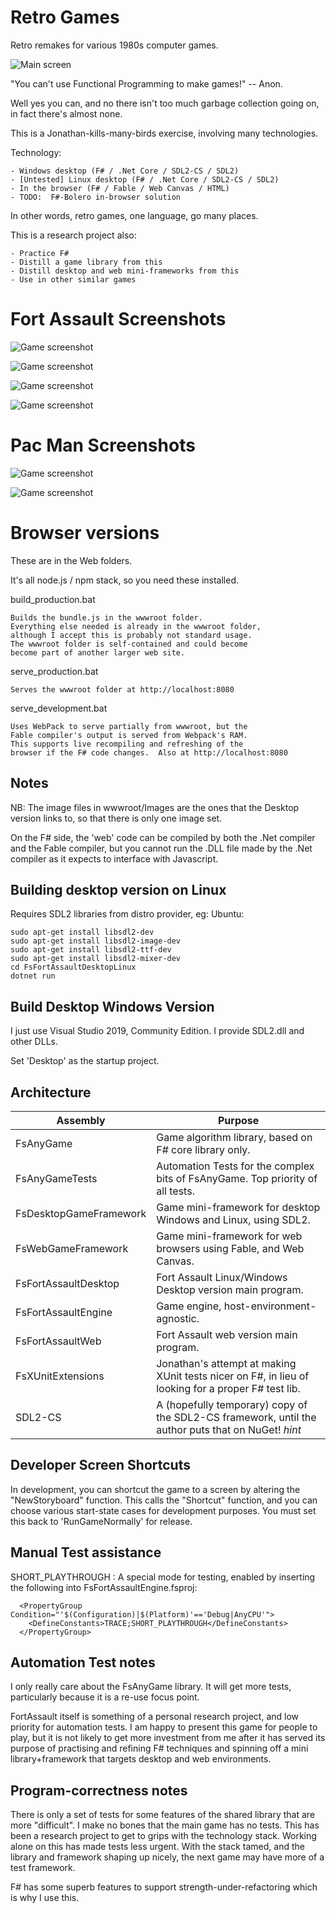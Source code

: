 
Retro Games
===========

Retro remakes for various 1980s computer games.

![Main screen](/ReadmeImages/Image1.jpg)

"You can't use Functional Programming to make games!" -- Anon.

Well yes you can, and no there isn't too much garbage collection 
going on, in fact there's almost none.

This is a Jonathan-kills-many-birds exercise, involving many technologies.

Technology:

    - Windows desktop (F# / .Net Core / SDL2-CS / SDL2)
    - [Untested] Linux desktop (F# / .Net Core / SDL2-CS / SDL2) 
    - In the browser (F# / Fable / Web Canvas / HTML)
	- TODO:  F#-Bolero in-browser solution

In other words, retro games, one language, go many places.

This is a research project also:

	- Practice F#
	- Distill a game library from this
	- Distill desktop and web mini-frameworks from this
	- Use in other similar games

Fort Assault Screenshots
========================

![Game screenshot](/ReadmeImages/Image2.jpg)

![Game screenshot](/ReadmeImages/Image3.jpg)

![Game screenshot](/ReadmeImages/Image4.jpg)

![Game screenshot](/ReadmeImages/Image5.jpg)

Pac Man Screenshots
===================

![Game screenshot](/ReadmeImages/Pacman1.jpg)

![Game screenshot](/ReadmeImages/Pacman2.jpg)

Browser versions
================
These are in the <game name>Web folders.

It's all node.js / npm stack, so you need these installed.

build_production.bat

	Builds the bundle.js in the wwwroot folder.
	Everything else needed is already in the wwwroot folder,
	although I accept this is probably not standard usage.
	The wwwroot folder is self-contained and could become
	become part of another larger web site.
	
serve_production.bat

	Serves the wwwroot folder at http://localhost:8080

serve_development.bat

	Uses WebPack to serve partially from wwwroot, but the
	Fable compiler's output is served from Webpack's RAM.
	This supports live recompiling and refreshing of the
	browser if the F# code changes.  Also at http://localhost:8080
	
Notes
-----
NB: The image files in wwwroot/Images are the ones that the
Desktop version links to, so that there is only one image set.

On the F# side, the 'web' code can be compiled by both the .Net
compiler and the Fable compiler, but you cannot run the .DLL
file made by the .Net compiler as it expects to interface
with Javascript.

Building desktop version on Linux
---------------------------------
Requires SDL2 libraries from distro provider, eg: Ubuntu:

	sudo apt-get install libsdl2-dev
	sudo apt-get install libsdl2-image-dev
	sudo apt-get install libsdl2-ttf-dev
	sudo apt-get install libsdl2-mixer-dev
	cd FsFortAssaultDesktopLinux
	dotnet run

Build Desktop Windows Version
-----------------------------
I just use Visual Studio 2019, Community Edition.
I provide SDL2.dll and other DLLs.

Set '<game name>Desktop' as the startup project.


Architecture
------------

| Assembly                | Purpose                                                                                            |
|-------------------------|----------------------------------------------------------------------------------------------------|
| FsAnyGame               | Game algorithm library, based on F# core library only.                                             |
| FsAnyGameTests          | Automation Tests for the complex bits of FsAnyGame.  Top priority of all tests.                    |
| FsDesktopGameFramework  | Game mini-framework for desktop Windows and Linux, using SDL2.                                     |
| FsWebGameFramework      | Game mini-framework for web browsers using Fable, and Web Canvas.                                  |
| FsFortAssaultDesktop    | Fort Assault Linux/Windows Desktop version main program.                                           |
| FsFortAssaultEngine     | Game engine, host-environment-agnostic.                                                            |
| FsFortAssaultWeb        | Fort Assault web version main program.                                                             |
| FsXUnitExtensions       | Jonathan's attempt at making XUnit tests nicer on F#, in lieu of looking for a proper F# test lib. |
| SDL2-CS                 | A (hopefully temporary) copy of the SDL2-CS framework, until the author puts that on NuGet! *hint* |

Developer Screen Shortcuts
--------------------------
In development, you can shortcut the game to a screen by altering the "NewStoryboard" function.
This calls the "Shortcut" function, and you can choose various start-state cases for
development purposes.  You must set this back to 'RunGameNormally' for release.

Manual Test assistance
----------------------
SHORT_PLAYTHROUGH : A special mode for testing, enabled by inserting the following
into FsFortAssaultEngine.fsproj:

```
  <PropertyGroup Condition="'$(Configuration)|$(Platform)'=='Debug|AnyCPU'">
    <DefineConstants>TRACE;SHORT_PLAYTHROUGH</DefineConstants>
  </PropertyGroup>
```

Automation Test notes
---------------------
I only really care about the FsAnyGame library.  It will get more tests, particularly
because it is a re-use focus point.

FortAssault itself is something of a personal research project, and low priority 
for automation tests.  I am happy to present this game for people to play, but it is 
not likely to get more investment from me after it has served its purpose of
practising and refining F# techniques and spinning off a mini library+framework
that targets desktop and web environments.

Program-correctness notes
-------------------------
There is only a set of tests for some features of the shared library that are more
"difficult".  I make no bones that the main game has no tests.  This has been a
research project to get to grips with the technology stack.  Working alone on this
has made tests less urgent.  With the stack tamed, and the library and framework
shaping up nicely, the next game may have more of a test framework.

F# has some superb features to support strength-under-refactoring which is why I
use this.


